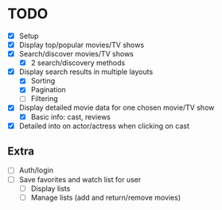 # TODO

* [x] Setup
* [x] Display top/popular movies/TV shows
* [x] Search/discover movies/TV shows
  * [x] 2 search/discovery methods
* [x] Display search results in multiple layouts
  * [x] Sorting
  * [x] Pagination
  * [ ] Filtering
* [x] Display detailed movie data for one chosen movie/TV show
  * [x] Basic info: cast, reviews
* [x] Detailed into on actor/actress when clicking on cast

## Extra

* [ ] Auth/login
* [ ] Save favorites and watch list for user
  * [ ] Display lists
  * [ ] Manage lists (add and return/remove movies)
